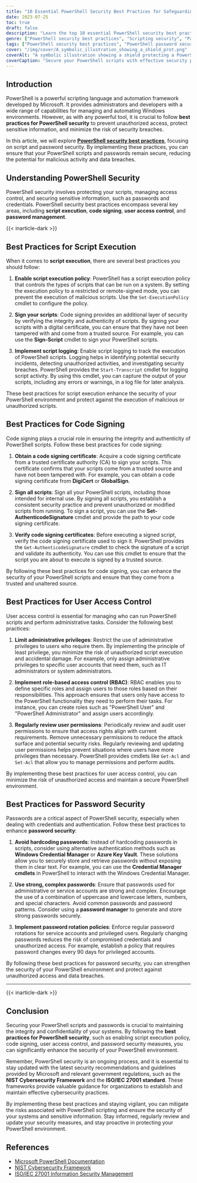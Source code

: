 ```yaml
---
title: "10 Essential PowerShell Security Best Practices for Safeguarding Your Scripts"
date: 2023-07-25
toc: true
draft: false
description: "Learn the top 10 essential PowerShell security best practices for safeguarding your scripts, passwords, and sensitive information. Enhance the security of your PowerShell environment and protect against unauthorized access and potential security breaches."
genre: ["PowerShell security best practices", "Scripting security", "Password security", "IT security", "Cybersecurity", "Windows administration", "Automation", "Secure coding", "Network security", "Data protection"]
tags: ["PowerShell security best practices", "PowerShell password security best practices", "best practices for securing and using PowerShell", "script execution policy", "code signing", "user access control", "password security", "hardcoding passwords", "strong passwords", "password rotation policies", "safeguarding PowerShell scripts", "protecting passwords in PowerShell", "managing script execution in PowerShell", "securing sensitive information in PowerShell", "enhancing PowerShell security"]
cover: "/img/cover/A_symbolic_illustration_showing_a_shield_prot.png"
coverAlt: "A symbolic illustration showing a shield protecting a PowerShell script."
coverCaption: "Secure your PowerShell scripts with effective security practices."
---
```


## Introduction

PowerShell is a powerful scripting language and automation framework developed by Microsoft. It provides administrators and developers with a wide range of capabilities for managing and automating Windows environments. However, as with any powerful tool, it is crucial to follow **best practices for PowerShell security** to prevent unauthorized access, protect sensitive information, and minimize the risk of security breaches.

In this article, we will explore [**PowerShell security best practices**](https://simeononsecurity.ch/articles/secure-coding-standards-for-powershell/), focusing on script and password security. By implementing these practices, you can ensure that your PowerShell scripts and passwords remain secure, reducing the potential for malicious activity and data breaches.

## Understanding PowerShell Security

PowerShell security involves protecting your scripts, managing access control, and securing sensitive information, such as passwords and credentials. PowerShell security best practices encompass several key areas, including **script execution**, **code signing**, **user access control**, and **password management**.

{{< inarticle-dark >}}

## Best Practices for Script Execution

When it comes to **script execution**, there are several best practices you should follow:

1. **Enable script execution policy**: PowerShell has a script execution policy that controls the types of scripts that can be run on a system. By setting the execution policy to a restricted or remote-signed mode, you can prevent the execution of malicious scripts. Use the `Set-ExecutionPolicy` cmdlet to configure the policy.

2. **Sign your scripts**: Code signing provides an additional layer of security by verifying the integrity and authenticity of scripts. By signing your scripts with a digital certificate, you can ensure that they have not been tampered with and come from a trusted source. For example, you can use the **Sign-Script** cmdlet to sign your PowerShell scripts.

3. **Implement script logging**: Enable script logging to track the execution of PowerShell scripts. Logging helps in identifying potential security incidents, detecting unauthorized activities, and investigating security breaches. PowerShell provides the `Start-Transcript` cmdlet for logging script activity. By using this cmdlet, you can capture the output of your scripts, including any errors or warnings, in a log file for later analysis.

These best practices for script execution enhance the security of your PowerShell environment and protect against the execution of malicious or unauthorized scripts.

## Best Practices for Code Signing

Code signing plays a crucial role in ensuring the integrity and authenticity of PowerShell scripts. Follow these best practices for code signing:

1. **Obtain a code signing certificate**: Acquire a code signing certificate from a trusted certificate authority (CA) to sign your scripts. This certificate confirms that your scripts come from a trusted source and have not been tampered with. For example, you can obtain a code signing certificate from **DigiCert** or **GlobalSign**.

2. **Sign all scripts**: Sign all your PowerShell scripts, including those intended for internal use. By signing all scripts, you establish a consistent security practice and prevent unauthorized or modified scripts from running. To sign a script, you can use the **Set-AuthenticodeSignature** cmdlet and provide the path to your code signing certificate.

3. **Verify code signing certificates**: Before executing a signed script, verify the code signing certificate used to sign it. PowerShell provides the `Get-AuthenticodeSignature` cmdlet to check the signature of a script and validate its authenticity. You can use this cmdlet to ensure that the script you are about to execute is signed by a trusted source.

By following these best practices for code signing, you can enhance the security of your PowerShell scripts and ensure that they come from a trusted and unaltered source.

## Best Practices for User Access Control

User access control is essential for managing who can run PowerShell scripts and perform administrative tasks. Consider the following best practices:

1. **Limit administrative privileges**: Restrict the use of administrative privileges to users who require them. By implementing the principle of least privilege, you minimize the risk of unauthorized script execution and accidental damage. For example, only assign administrative privileges to specific user accounts that need them, such as IT administrators or system administrators.

2. **Implement role-based access control (RBAC)**: RBAC enables you to define specific roles and assign users to those roles based on their responsibilities. This approach ensures that users only have access to the PowerShell functionality they need to perform their tasks. For instance, you can create roles such as "PowerShell User" and "PowerShell Administrator" and assign users accordingly.

3. **Regularly review user permissions**: Periodically review and audit user permissions to ensure that access rights align with current requirements. Remove unnecessary permissions to reduce the attack surface and potential security risks. Regularly reviewing and updating user permissions helps prevent situations where users have more privileges than necessary. PowerShell provides cmdlets like `Get-Acl` and `Set-Acl` that allow you to manage permissions and perform audits.

By implementing these best practices for user access control, you can minimize the risk of unauthorized access and maintain a secure PowerShell environment.

## Best Practices for Password Security

Passwords are a critical aspect of PowerShell security, especially when dealing with credentials and authentication. Follow these best practices to enhance **password security**:

1. **Avoid hardcoding passwords**: Instead of hardcoding passwords in scripts, consider using alternative authentication methods such as **Windows Credential Manager** or **Azure Key Vault**. These solutions allow you to securely store and retrieve passwords without exposing them in clear text. For example, you can use the **Credential Manager cmdlets** in PowerShell to interact with the Windows Credential Manager.

2. **Use strong, complex passwords**: Ensure that passwords used for administrative or service accounts are strong and complex. Encourage the use of a combination of uppercase and lowercase letters, numbers, and special characters. Avoid common passwords and password patterns. Consider using a **password manager** to generate and store strong passwords securely.

3. **Implement password rotation policies**: Enforce regular password rotations for service accounts and privileged users. Regularly changing passwords reduces the risk of compromised credentials and unauthorized access. For example, establish a policy that requires password changes every 90 days for privileged accounts.

By following these best practices for password security, you can strengthen the security of your PowerShell environment and protect against unauthorized access and data breaches.

______

{{< inarticle-dark >}}

## Conclusion

Securing your PowerShell scripts and passwords is crucial to maintaining the integrity and confidentiality of your systems. By following the **best practices for PowerShell security**, such as enabling script execution policy, code signing, user access control, and password security measures, you can significantly enhance the security of your PowerShell environment.

Remember, PowerShell security is an ongoing process, and it is essential to stay updated with the latest security recommendations and guidelines provided by Microsoft and relevant government regulations, such as the **NIST Cybersecurity Framework** and the **ISO/IEC 27001 standard**. These frameworks provide valuable guidance for organizations to establish and maintain effective cybersecurity practices.

By implementing these best practices and staying vigilant, you can mitigate the risks associated with PowerShell scripting and ensure the security of your systems and sensitive information. Stay informed, regularly review and update your security measures, and stay proactive in protecting your PowerShell environment.

## References

- [Microsoft PowerShell Documentation](https://docs.microsoft.com/powershell/)
- [NIST Cybersecurity Framework](https://www.nist.gov/cyberframework)
- [ISO/IEC 27001 Information Security Management](https://www.iso.org/isoiec-27001-information-security.html)
